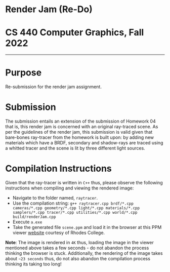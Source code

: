 # Render Jam (Re-Do)
# CS 440 Computer Graphics, Fall 2022
-----

# Purpose

Re-submission for the render jam assignment.

# Submission

The submission entails an extension of the submission of Homework 04 that is, this render jam 
is concerned with an original ray-traced scene. As per the guidelines of the render jam, this submission
is valid given that bare-bones ray-tracer from the homework is built upon: by adding new materials which 
have a BRDF, secondary and shadow-rays are traced using a whitted tracer and the scene is lit by three
different light sources.

# Compilation Instructions

Given that the ray-tracer is written in `C++` thus, please 
observe the following instructions when compiling and viewing the rendered image:

- Navigate to the folder named, `raytracer`.
- Use the compilation string: `g++ raytracer.cpp brdf/*.cpp cameras/*.cpp geometry/*.cpp light/*.cpp materials/*.cpp samplers/*.cpp tracer/*.cpp utilities/*.cpp world/*.cpp build/renderJam.cpp`
- Execute `a.exe`
- Take the generated file `scene.ppm` and load it in the browser at this PPM viewer [website](https://www.cs.rhodes.edu/welshc/COMP141_F16/ppmReader.html) courtesy of Rhodes College.

**Note**: The image is rendered in `4K` thus, loading the image in the viewer mentioned above takes a few seconds - do not abandon the process thinking the browser is stuck. Additionally, the rendering of the image takes about `~23 seconds` thus, do not also abandon the compilation process thinking its taking too long!  

